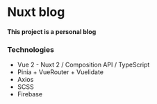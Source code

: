# Nuxt blog

#### This project is a personal blog

### Technologies

- Vue 2 - Nuxt 2 / Composition API / TypeScript
- Pinia + VueRouter + Vuelidate
- Axios
- SCSS
- Firebase
